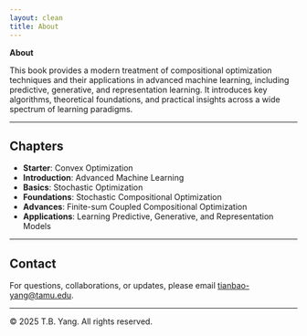 ```yaml
---
layout: clean
title: About
---
```


**About**

This book provides a modern treatment of compositional optimization techniques and their applications in advanced machine learning, including predictive, generative, and representation learning. It introduces key algorithms, theoretical foundations, and practical insights across a wide spectrum of learning paradigms.

---

## Chapters

- **Starter**: Convex Optimization  
- **Introduction**: Advanced Machine Learning  
- **Basics**: Stochastic Optimization  
- **Foundations**: Stochastic Compositional Optimization  
- **Advances**: Finite-sum Coupled Compositional Optimization  
- **Applications**: Learning Predictive, Generative, and Representation Models  

---

## Contact

For questions, collaborations, or updates, please email [tianbao-yang@tamu.edu](mailto:tianbao-yang@tamu.edu).

---

© 2025 T.B. Yang. All rights reserved.

